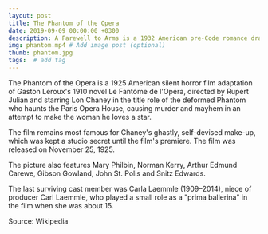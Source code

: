```yaml
---
layout: post
title: The Phantom of the Opera
date: 2019-09-09 00:00:00 +0300
description: A Farewell to Arms is a 1932 American pre-Code romance drama film directed by Frank Borzage. # Add post description (optional)
img: phantom.mp4 # Add image post (optional)
thumb: phantom.jpg
tags:  # add tag
---
```


The Phantom of the Opera is a 1925 American silent horror film adaptation of Gaston Leroux's 1910 novel Le Fantôme de l'Opéra, directed by Rupert Julian and starring Lon Chaney in the title role of the deformed Phantom who haunts the Paris Opera House, causing murder and mayhem in an attempt to make the woman he loves a star. 

The film remains most famous for Chaney's ghastly, self-devised make-up, which was kept a studio secret until the film's premiere. The film was released on November 25, 1925.

The picture also features Mary Philbin, Norman Kerry, Arthur Edmund Carewe, Gibson Gowland, John St. Polis and Snitz Edwards. 

The last surviving cast member was Carla Laemmle (1909–2014), niece of producer Carl Laemmle, who played a small role as a "prima ballerina" in the film when she was about 15.

Source: Wikipedia
